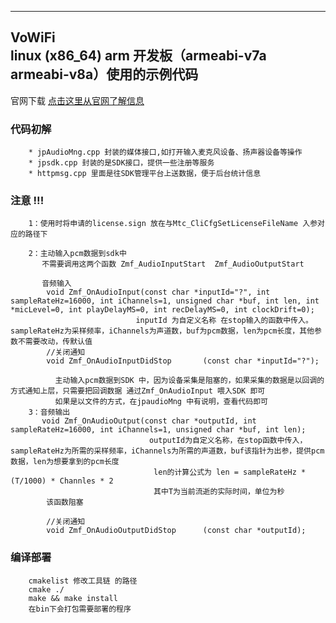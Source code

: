 -----------------------
VoWiFi <br /> 
linux (x86_64) arm 开发板（armeabi-v7a armeabi-v8a）使用的示例代码 <br /> 
-----------------------
官网下载
	[点击这里从官网了解信息](http://101.207.176.139/sdkDownload)<br />  

### 代码初解
		* jpAudioMng.cpp 封装的媒体接口,如打开输入麦克风设备、扬声器设备等操作
		* jpsdk.cpp 封装的是SDK接口，提供一些注册等服务
		* httpmsg.cpp 里面是往SDK管理平台上送数据，便于后台统计信息

### 注意 !!!
		1：使用时将申请的license.sign 放在与Mtc_CliCfgSetLicenseFileName 入参对应的路径下 

		2：主动输入pcm数据到sdk中
		   不需要调用这两个函数 Zmf_AudioInputStart  Zmf_AudioOutputStart
		
		   音频输入
			void Zmf_OnAudioInput(const char *inputId="?", int sampleRateHz=16000, int iChannels=1, unsigned char *buf, int len, int *micLevel=0, int playDelayMS=0, int recDelayMS=0, int clockDrift=0);
								inputId 为自定义名称 在stop输入的函数中传入。sampleRateHz为采样频率，iChannels为声道数，buf为pcm数据，len为pcm长度，其他参数不需要改动，传默认值
		    //关闭通知
		    void Zmf_OnAudioInputDidStop       (const char *inputId="?");

              主动输入pcm数据到SDK 中，因为设备采集是阻塞的，如果采集的数据是以回调的方式通知上层，只需要把回调数据 通过Zmf_OnAudioInput 喂入SDK 即可
		      如果是以文件的方式，在jpaudioMng 中有说明，查看代码即可
		3：音频输出
		   void Zmf_OnAudioOutput(const char *outputId, int sampleRateHz=16000, int iChannels=1, unsigned char *buf, int len);
								   outputId为自定义名称，在stop函数中传入，sampleRateHz为所需的采样频率，iChannels为所需的声道数，buf该指针为出参，提供pcm数据，len为想要拿到的pcm长度
									len的计算公式为 len = sampleRateHz * (T/1000) * Channles * 2
									其中T为当前流逝的实际时间，单位为秒
			该函数阻塞
			
			//关闭通知
			void Zmf_OnAudioOutputDidStop      (const char *outputId);
### 编译部署
		cmakelist 修改工具链 的路径 
		cmake ./
		make && make install
		在bin下会打包需要部署的程序
			
